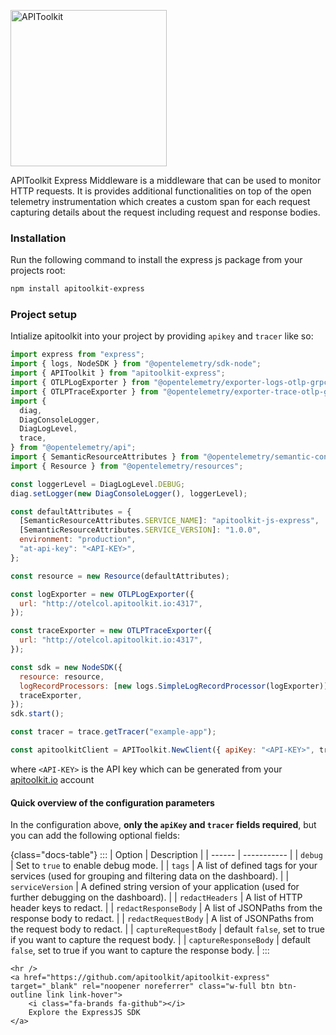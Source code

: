 <p>
<img src="https://apitoolkit.io/assets/img/logo-full.svg" alt="APIToolkit" width="250px" />
</p>

APIToolkit Express Middleware is a middleware that can be used to monitor HTTP requests. It is provides additional functionalities on top of the open telemetry instrumentation which creates a custom span for each request capturing details about the request including request and response bodies.

### Installation

Run the following command to install the express js package from your projects root:

```sh
npm install apitoolkit-express

```

### Project setup

Intialize apitoolkit into your project by providing `apikey` and `tracer` like so:

```js
import express from "express";
import { logs, NodeSDK } from "@opentelemetry/sdk-node";
import { APIToolkit } from "apitoolkit-express";
import { OTLPLogExporter } from "@opentelemetry/exporter-logs-otlp-grpc";
import { OTLPTraceExporter } from "@opentelemetry/exporter-trace-otlp-grpc";
import {
  diag,
  DiagConsoleLogger,
  DiagLogLevel,
  trace,
} from "@opentelemetry/api";
import { SemanticResourceAttributes } from "@opentelemetry/semantic-conventions";
import { Resource } from "@opentelemetry/resources";

const loggerLevel = DiagLogLevel.DEBUG;
diag.setLogger(new DiagConsoleLogger(), loggerLevel);

const defaultAttributes = {
  [SemanticResourceAttributes.SERVICE_NAME]: "apitoolkit-js-express",
  [SemanticResourceAttributes.SERVICE_VERSION]: "1.0.0",
  environment: "production",
  "at-api-key": "<API-KEY>",
};

const resource = new Resource(defaultAttributes);

const logExporter = new OTLPLogExporter({
  url: "http://otelcol.apitoolkit.io:4317",
});

const traceExporter = new OTLPTraceExporter({
  url: "http://otelcol.apitoolkit.io:4317",
});

const sdk = new NodeSDK({
  resource: resource,
  logRecordProcessors: [new logs.SimpleLogRecordProcessor(logExporter)],
  traceExporter,
});
sdk.start();

const tracer = trace.getTracer("example-app");

const apitoolkitClient = APIToolkit.NewClient({ apiKey: "<API-KEY>", tracer });
```

where `<API-KEY>` is the API key which can be generated from your [apitoolkit.io](apitoolkit.io) account

#### Quick overview of the configuration parameters

In the configuration above, **only the `apiKey` and `tracer` fields required**, but you can add the following optional fields:

{class="docs-table"}
:::
| Option | Description |
| ------ | ----------- |
| `debug` | Set to `true` to enable debug mode. |
| `tags` | A list of defined tags for your services (used for grouping and filtering data on the dashboard). |
| `serviceVersion` | A defined string version of your application (used for further debugging on the dashboard). |
| `redactHeaders` | A list of HTTP header keys to redact. |
| `redactResponseBody` | A list of JSONPaths from the response body to redact. |
| `redactRequestBody` | A list of JSONPaths from the request body to redact. |
| `captureRequestBody` | default `false`, set to true if you want to capture the request body. |
| `captureResponseBody` | default `false`, set to true if you want to capture the response body. |
:::

```=html
<hr />
<a href="https://github.com/apitoolkit/apitoolkit-express" target="_blank" rel="noopener noreferrer" class="w-full btn btn-outline link link-hover">
    <i class="fa-brands fa-github"></i>
    Explore the ExpressJS SDK
</a>
```
